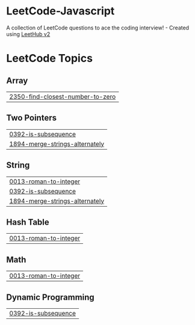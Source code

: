 # LeetCode-Javascript
A collection of LeetCode questions to ace the coding interview! - Created using [LeetHub v2](https://github.com/arunbhardwaj/LeetHub-2.0)

<!---LeetCode Topics Start-->
# LeetCode Topics
## Array
|  |
| ------- |
| [2350-find-closest-number-to-zero](https://github.com/JoaoAGrilo/LeetCode-Javascript/tree/master/2350-find-closest-number-to-zero) |
## Two Pointers
|  |
| ------- |
| [0392-is-subsequence](https://github.com/JoaoAGrilo/LeetCode-Javascript/tree/master/0392-is-subsequence) |
| [1894-merge-strings-alternately](https://github.com/JoaoAGrilo/LeetCode-Javascript/tree/master/1894-merge-strings-alternately) |
## String
|  |
| ------- |
| [0013-roman-to-integer](https://github.com/JoaoAGrilo/LeetCode-Javascript/tree/master/0013-roman-to-integer) |
| [0392-is-subsequence](https://github.com/JoaoAGrilo/LeetCode-Javascript/tree/master/0392-is-subsequence) |
| [1894-merge-strings-alternately](https://github.com/JoaoAGrilo/LeetCode-Javascript/tree/master/1894-merge-strings-alternately) |
## Hash Table
|  |
| ------- |
| [0013-roman-to-integer](https://github.com/JoaoAGrilo/LeetCode-Javascript/tree/master/0013-roman-to-integer) |
## Math
|  |
| ------- |
| [0013-roman-to-integer](https://github.com/JoaoAGrilo/LeetCode-Javascript/tree/master/0013-roman-to-integer) |
## Dynamic Programming
|  |
| ------- |
| [0392-is-subsequence](https://github.com/JoaoAGrilo/LeetCode-Javascript/tree/master/0392-is-subsequence) |
<!---LeetCode Topics End-->